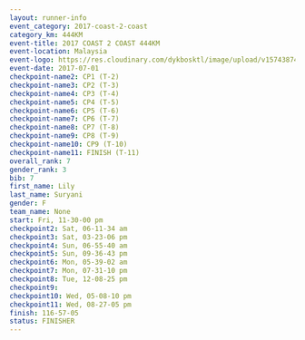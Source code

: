 ```yaml
---
layout: runner-info 
event_category: 2017-coast-2-coast 
category_km: 444KM 
event-title: 2017 COAST 2 COAST 444KM 
event-location: Malaysia 
event-logo: https://res.cloudinary.com/dykbosktl/image/upload/v1574387407/Logo/Logo_gcozjy.jpg 
event-date: 2017-07-01 
checkpoint-name2: CP1 (T-2) 
checkpoint-name3: CP2 (T-3) 
checkpoint-name4: CP3 (T-4) 
checkpoint-name5: CP4 (T-5) 
checkpoint-name6: CP5 (T-6) 
checkpoint-name7: CP6 (T-7) 
checkpoint-name8: CP7 (T-8) 
checkpoint-name9: CP8 (T-9) 
checkpoint-name10: CP9 (T-10) 
checkpoint-name11: FINISH (T-11) 
overall_rank: 7
gender_rank: 3
bib: 7
first_name: Lily
last_name: Suryani
gender: F
team_name: None
start: Fri, 11-30-00 pm
checkpoint2: Sat, 06-11-34 am
checkpoint3: Sat, 03-23-06 pm
checkpoint4: Sun, 06-55-40 am
checkpoint5: Sun, 09-36-43 pm
checkpoint6: Mon, 05-39-02 am
checkpoint7: Mon, 07-31-10 pm
checkpoint8: Tue, 12-08-25 pm
checkpoint9: 
checkpoint10: Wed, 05-08-10 pm
checkpoint11: Wed, 08-27-05 pm
finish: 116-57-05
status: FINISHER
---
```

